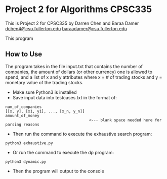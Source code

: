 # Project 2 for Algorithms CPSC335
This is Project 2 for CPSC335 by Darren Chen and Baraa Damer dchen4@csu.fullerton.edu baraadamer@csu.fullerton.edu

This program

## How to Use
The program takes in the file input.txt that contains the number of companies, the amount of dollars (or other currency) one is allowed to spend, and a list of x and y attributes where x = # of trading stocks and y = monetary value of the trading stocks.

- Make sure Python3 is installed
- Save input data into testcases.txt in the format of:

```
num_of_companies
[[x, y], [x1, y1], ..., [x_n, y_n]]
amount_of_money
                                     <--- blank space needed here for parsing reasons
```
- Then run the command to execute the exhaustive search program:

```
python3 exhaustive.py
```

- Or run the command to execute the dp program:

```
python3 dynamic.py
```

- Then the program will output to the console

